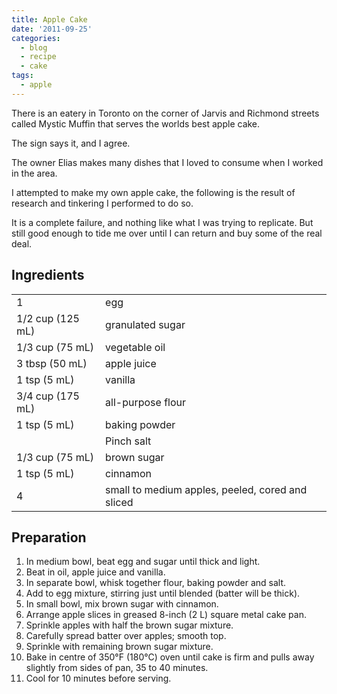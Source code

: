 ```yaml
---
title: Apple Cake
date: '2011-09-25'
categories:
  - blog
  - recipe
  - cake
tags:
  - apple
---
```

There is an eatery in Toronto on the corner of Jarvis and Richmond streets called Mystic Muffin that serves the worlds best apple cake.

The sign says it, and I agree.

The owner Elias makes many dishes that I loved to consume when I worked in the area.

I attempted to make my own apple cake, the following is the result of research and tinkering I performed to do so.

It is a complete failure, and nothing like what I was trying to replicate. But still good enough to tide me over until I can return and buy some of the real deal.

## Ingredients

|||
|---|---|
|1 |egg|
|1/2 cup (125 mL) |granulated sugar|
|1/3 cup (75 mL) |vegetable oil|
|3 tbsp (50 mL) |apple juice|
|1 tsp (5 mL) |vanilla|
|3/4 cup (175 mL) |all-purpose flour|
|1 tsp (5 mL) |baking powder|
||Pinch salt|
|1/3 cup (75 mL) |brown sugar|
|1 tsp (5 mL) |cinnamon|
|4 |small to medium apples, peeled, cored and sliced|

## Preparation

1. In medium bowl, beat egg and sugar until thick and light.
2. Beat in oil, apple juice and vanilla.
3. In separate bowl, whisk together flour, baking powder and salt.
4. Add to egg mixture, stirring just until blended (batter will be thick).
5. In small bowl, mix brown sugar with cinnamon.
6. Arrange apple slices in greased 8-inch (2 L) square metal cake pan.
7. Sprinkle apples with half the brown sugar mixture.
8. Carefully spread batter over apples; smooth top.
9. Sprinkle with remaining brown sugar mixture.
10. Bake in centre of 350°F (180°C) oven until cake is firm and pulls away slightly from sides of pan, 35 to 40 minutes.
11. Cool for 10 minutes before serving.
